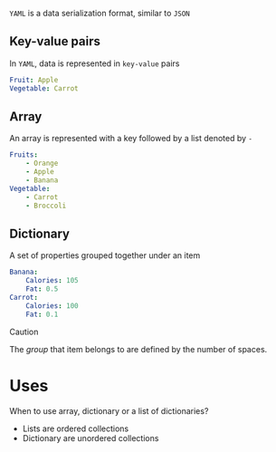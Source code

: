 `YAML` is a data serialization format, similar to `JSON`

## Key-value pairs
In `YAML`, data is represented in `key-value` pairs

```yaml
Fruit: Apple
Vegetable: Carrot
```

## Array
An array is represented with a key followed by a list denoted by `-`
```yaml
Fruits:
	- Orange
	- Apple
	- Banana
Vegetable:
	- Carrot
	- Broccoli
```

## Dictionary
A set of properties grouped together under an item
```yaml
Banana:
	Calories: 105
	Fat: 0.5
Carrot:
	Calories: 100
	Fat: 0.1
```

>[!caution]
>The *group* that item belongs to are defined by the number of spaces.

# Uses
When to use array, dictionary or a list of dictionaries?

- Lists are ordered collections
- Dictionary are unordered collections

